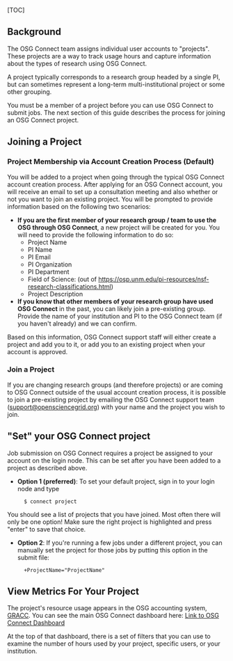 [title]: - "Join and Use a Project in OSG Connect"
[TOC]

## Background

The OSG Connect team assigns individual user accounts to "projects". These projects 
are a way to track usage hours and capture information about the types of 
research using OSG Connect. 

A project typically corresponds to a research group headed by a single PI, but can 
sometimes represent a long-term multi-institutional project or some other grouping. 

You must be a member of a project before you can use OSG Connect to submit jobs. 
The next section of this guide describes the process for joining an OSG Connect project. 

## Joining a Project

### Project Membership via Account Creation Process (Default)

You will be added to a project when going through the typical 
OSG Connect account creation process. After applying for an OSG Connect account, 
you will receive an email to set up a consultation meeting and also whether 
or not you want to join an existing project. You will be prompted to provide information 
based on the following two scenarios: 

- **If you are the first member of your research group / team to use the OSG through 
OSG Connect**, a new project will be created for you. You will need to provide the following information to do so: 
	-    Project Name
	-    PI Name
	-    PI Email
	-    PI Organization
	-    PI Department
	-    Field of Science: (out of https://osp.unm.edu/pi-resources/nsf-research-classifications.html)
	-    Project Description
- **If you know that other members of your research group have used OSG Connect** in the past, 
you can likely join a pre-existing group. Provide the name of your institution and PI 
to the OSG Connect team (if you haven't already) and we can confirm. 

Based on this information, OSG Connect support staff will either create a project and 
add you to it, or add you to an existing project when your account is approved. 

### Join a Project

If you are changing research groups (and therefore projects) or are coming to 
OSG Connect outside of the usual account creation process, it is possible to 
join a pre-existing project by emailing the 
OSG Connect support team (support@opensciencegrid.org) with your name and the project 
you wish to join. 

## "Set" your OSG Connect project

Job submission on OSG Connect requires a project be assigned to your account 
on the login node. This can be set after you have been added to a project as 
described above.
 
* **Option 1 (preferred)**: To set your default project, sign in to your login node and type 

		$ connect project 

You should see a list of projects that you have joined. Most often there will 
only be one option! Make sure the right project is highlighted and press "enter" 
to save that choice. 

* **Option 2**: If you're running a few jobs under a different project, you can manually 
set the project for those jobs by putting this option in the submit file: 

	    +ProjectName="ProjectName"

## View Metrics For Your Project

The project's resource usage appears in the OSG accounting system, [GRACC](<https://gracc.opensciencegrid.org/>). 
You can see the main OSG Connect dashboard here: [Link to OSG Connect Dashboard](<https://gracc.opensciencegrid.org/dashboard/db/osg-connect-summary-all-usage?orgId=1&var-interval=$__auto_interval&var-project=All&var-user=All&var-Filter=ProbeName%7C%3D~%7C.*(osgconnect%5C.net__gfp__grid%5C.uchicago%5C.edu__gfp__ci-connect%5C.net__gfp__xd-login%5C.opensciencegrid.org__gfp__SUBMIT.MIT.EDU__gfp__csiu.grid.iu.edu__gfp__otsgrid.iit.edu__gfp__workflow.isi.edu__gfp__lsst-glidein.rcac.purdue.edu__gfp__scosg16.jlab.org__gfp__gluex.phys.uconn.edu)&var-institution=All>)

At the top of that dashboard, there is a set of filters that you can use to examine 
the number of hours used by your project, specific users, or your institution. 
